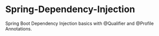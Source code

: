 # Spring-Dependency-Injection
Spring Boot Dependency Injection basics with @Qualifier and @Profile Annotations.
